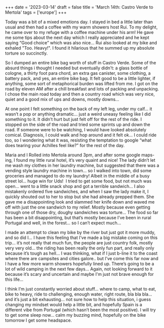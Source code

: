 +++
date = '2023-03-14'
draft = false
title = 'March 14th: Castro Verde to Mertola'
tags = ['europe']
+++

Today was a bit of a mixed emotions day. I stayed in bed a little later than usual and then had a coffee with my warm showers host Rui. To my delight, he came over to my refuge with a coffee machine under his arm! He gave me some tips about the next day which I really appreciated and he kept saying “Good choice” which was also nice… Rui also looked at my bike and exhaled "Too. Heavy!". I found it hilarious that he summed up my absolute torture so succinctly. 

So I dumped an entire bike bag worth of stuff in Castro Verde. Some of the absurd things i thought I needed but eventually didn't: a glass bottle of cologne, a thirty foot para chord, an extra gas canister, some clothing, a battery pack, and yes, an entire bike bag. It felt good to be a little lighter, if anything, some sort of metaphorical burden was lifted from me. I got on the road by eleven AM after a chill breakfast and lots of packing and unpacking. I chose the main road today and then a country road which was very nice, quiet and a good mix of ups and downs, mostly downs… 

At one point I felt something on the back of my left leg, under my calf… it wasn’t a pop or anything dramatic… just a weird uneasy feeling like I did something to it. It didn’t hurt but just felt off for the rest of the ride. I stopped on the side of the road and tried some sprints up and down the road. If someone were to be watching, I would have looked absolutely comical. Diagnosis, I could walk and hop around and it felt ok… I could ride too, so I wondering what it was, resisting the temptation to google “what does tearing your Achilles feel like?” for the rest of the day.

Maria and I Rolled into Mertola around 3pm, and after some google maps-ing, I found my little rural hotel, it’s very quaint and nice! The lady didn’t let me wash my clothes in her laundry machine, but suggested that there was a vending style laundry machine in town… so I walked into town, did some groceries and managed to do my laundry! Albeit in the middle of a busy street lol… huge win for Uds! 
I tried to get some food, but not much was open… went to a little snack shop and got a terrible sandwich… I also mistakenly ordered five sandwiches, and when I saw the lady make it, I quickly shouted out to her to stop but she had already prepped them. She gave me a disappointing look and slammed her knife down and waved me off with just the one sandwich to my relief. Mostly because even getting through one of those dry, doughy sandwiches was torture... The food so far has been a bit disappointing, but that’s mostly because I’ve been in rural Portugal and well, in the forest… so I can’t expect much…

I made an attempt to clean my bike by the river but just got it more muddy, and so did I… I have this feeling that I’ve made a big mistake coming on this trip… it’s not really that much fun, the people are just country folk, mostly very very old… the riding has been really the only fun part, and really only because it’s tough as hell… I was thinking, what if I just b-line it to the coast where there are campsites and cities galore.. but I’ve come this far now and I have a few more warm showers hopefully lined up. There’s going to be a lot of wild camping in the next few days… Again, not looking forward to it because it’s scary and uncertain and maybe I'm just not brave enough for this life...

I think I’m just constantly worried about stuff… where to camp, what to eat, bike to heavy, ride to challenging, enough water, right route, bla bla bla… and it’s just a bit exhausting… not sure how to help this situation, i guess changing my mindset would help a little bit, and hopefully Spain is a different vibe from Portugal (which hasn’t been the most positive). I will try to get some sleep now… calm my buzzing mind, hopefully on the bike tomorrow I get some headspace.